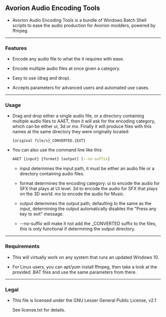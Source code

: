 ## Avorion Audio Encoding Tools

 * Avorion Audio Encoding Tools is a bundle of Windows Batch Shell scripts to ease the audio production for Avorion modders, powered by ffmpeg.

-------------------------------------------------------------------------------
### Features

 * Encode any audio file to what the it requires with ease.

 * Encode multiple audio files at once given a category.

 * Easy to use (drag and drop).

 * Accepts parameters for advanced users and automated use cases.

-------------------------------------------------------------------------------
### Usage

 * Drag and drop either a single audio file, or a directory containing multiple audio files to AAET, then it will ask for the encoding category, which can be either ui, 3d or mx. Finally it will produce files with this names at the same directory they were originally located:

   ``{original file/s}_CONVERTED.{EXT}``

 * You can also use the command line like this:

     ```bat
     AAET {input} {format} [output] [--no-suffix]
     ```

   - input determines the input path, it must be either an audio file or a directory containing audio files.

   - format determines the encoding category:
     ui to encode the audio for SFX that plays at UI level.
     3d to encode the audio for SFX that plays on the 3D world.
     mx to encode the audio for Music.

   - output determines the output path, defaulting to the same as the input, determining the output automatically disables the "Press any key to exit" message.

   - --no-suffix will make it not add the _CONVERTED suffix to the files, this is only functional if determining the output directory.

-------------------------------------------------------------------------------
### Requirements

 * This will virtually work on any system that runs an updated Windows 10.

 * For Linux users, you can apt/yum install ffmpeg, then take a look at the provided .BAT files and use the same parameters from there.

-------------------------------------------------------------------------------
### Legal

 * This file is licensed under the GNU Lesser General Public License, v2.1

   See license.txt for details.
